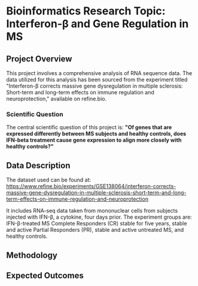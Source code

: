# Bioinformatics Research Topic: Interferon-β and Gene Regulation in MS

## Project Overview

This project involves a comprehensive analysis of RNA sequence data. The data utilized for this analysis has been sourced from the experiment titled "Interferon-β corrects massive gene dysregulation in multiple sclerosis: Short-term and long-term effects on immune regulation and neuroprotection," available on refine.bio.

### Scientific Question

The central scientific question of this project is: **"Of genes that are expressed differently between MS subjects and healthy controls, does IFN-beta treatment cause gene expression to align more closely with healthy controls?"**

## Data Description
The dataset used can be found at: 
https://www.refine.bio/experiments/GSE138064/interferon-corrects-massive-gene-dysregulation-in-multiple-sclerosis-short-term-and-long-term-effects-on-immune-regulation-and-neuroprotection

It includes RNA-seq data taken from mononuclear cells from subjects injected with IFN-β, a cytokine, four days prior. The experiment groups are: IFN-β-treated MS Complete Responders (CR) stable for five years, stable and active Partial Responders (PR), stable and active untreated MS, and healthy controls. 




## Methodology


## Expected Outcomes
